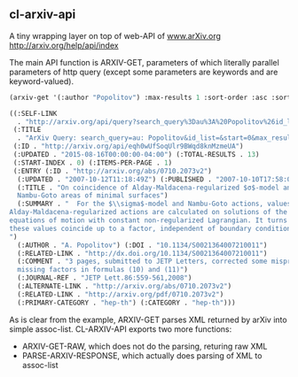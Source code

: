 cl-arxiv-api
------------

A tiny wrapping layer on top of web-API of www.arXiv.org
http://arxiv.org/help/api/index

The main API function is ARXIV-GET, parameters of which literally parallel
parameters of http query (except some parameters are keywords and are keyword-valued).

```lisp
(arxiv-get '(:author "Popolitov") :max-results 1 :sort-order :asc :sort-by :submit)

((:SELF-LINK
  . "http://arxiv.org/api/query?search_query%3Dau%3A%20Popolitov%26id_list%3D%26start%3D0%26max_results%3D1")
 (:TITLE
  . "ArXiv Query: search_query=au: Popolitov&id_list=&start=0&max_results=1")
 (:ID . "http://arxiv.org/api/eqh0wUfSoqUlr9BWqd8knMzmeUA")
 (:UPDATED . "2015-08-16T00:00:00-04:00") (:TOTAL-RESULTS . 13)
 (:START-INDEX . 0) (:ITEMS-PER-PAGE . 1)
 (:ENTRY (:ID . "http://arxiv.org/abs/0710.2073v2")
  (:UPDATED . "2007-10-12T11:18:49Z") (:PUBLISHED . "2007-10-10T17:58:06Z")
  (:TITLE . "On coincidence of Alday-Maldacena-regularized $σ$-model and
  Nambu-Goto areas of minimal surfaces")
  (:SUMMARY . "  For the $\\sigma$-model and Nambu-Goto actions, values of the
Alday-Maldacena-regularized actions are calculated on solutions of the
equations of motion with constant non-regularized Lagrangian. It turns out that
these values coincide up to a factor, independent of boundary conditions.
")
  (:AUTHOR . "A. Popolitov") (:DOI . "10.1134/S0021364007210011")
  (:RELATED-LINK . "http://dx.doi.org/10.1134/S0021364007210011")
  (:COMMENT . "3 pages, submitted to JETP Letters, corrected some misprints and
  missing factors in formulas (10) and (11)")
  (:JOURNAL-REF . "JETP Lett.86:559-561,2008")
  (:ALTERNATE-LINK . "http://arxiv.org/abs/0710.2073v2")
  (:RELATED-LINK . "http://arxiv.org/pdf/0710.2073v2")
  (:PRIMARY-CATEGORY . "hep-th") (:CATEGORY . "hep-th")))
```

As is clear from the example, ARXIV-GET parses XML returned by arXiv into simple assoc-list.
CL-ARXIV-API exports two more functions:

  * ARXIV-GET-RAW, which does not do the parsing, returing raw XML
  * PARSE-ARXIV-RESPONSE, which actually does parsing of XML to assoc-list


